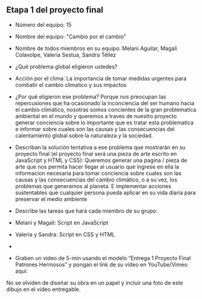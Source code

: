 ## Etapa 1 del proyecto final

- Número del equipo: 15
- Nombre del equipo: "Cambio por el cambio"
- Nombre de todos miembros en su equipo: Melani Aguilar, Magali Colavolpe, Valeria Sestua, Sandra Téllez

- ¿Qué problema global eligieron ustedes?
- Acción por el clima: La importancia de tomar medidas urgentes para combatir el cambio climatico y sus impactos

- ¿Por qué eligieron ese problema?
Porque nos preocupan las repercusiones que ha ocasionado la inconciencia del ser humano hacia el cambio climático, nosotras somos concientes de la gran problematica ambiental en el mundo y queremos a traves de nuestro proyecto generar conciencia sobre lo importante que es tratar esta problematica e informar sobre cuales son las causas  y las consecuencias del calentamiento global sobre la naturaleza y la sociedad.

- Describan la solución tentativa a ese problema que mostrarán en su proyecto final (el proyecto final será una pieza de arte escrito en JavaScript y HTML y CSS):
Queremos generar una pagina / pieza de arte que nos permita hacer llegar al usuario que ingrese en ella la informacion necesaria para tomar conciencia sobre cuales son las causas y las consecuencias del cambio climático, o a su vez, los problemas que generamos al planeta. E implementar acciones sustentables que cualquier persona pueda aplicar en su vida diaria para preservar el medio ambiente

- Describe las tareas que hará cada miembro de su grupo:

- Melani y Magali: Script en JavaScript
- Valeria y Sandra: Script en CSS y HTML
-
- Graben un video de 5-min usando el modelo “Entrega 1 Proyecto Final Patrones Hermosos” y pongan el link de su vídeo en YouTube/Vimeo aquí:

No se olviden de diseñar su obra en un papel y incluir una foto de este dibujo en el vídeo entregable.

